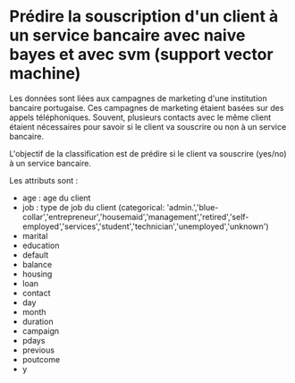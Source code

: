 # Prédire la souscription d'un client à un service bancaire avec naive bayes et avec svm (support vector machine)
Les données sont liées aux campagnes de marketing d'une institution bancaire portugaise. Ces campagnes de marketing étaient basées sur des appels téléphoniques. Souvent, plusieurs contacts avec le même client étaient nécessaires pour savoir si le client va souscrire ou non à un service bancaire. 

L'objectif de la classification est de prédire si le client va souscrire (yes/no) à un service bancaire.

Les attributs sont :

- age : age du client 
- job : type de job du client (categorical: 'admin.','blue-collar','entrepreneur','housemaid','management','retired','self-employed','services','student','technician','unemployed','unknown')
- marital
- education
- default
- balance
- housing  
- loan
- contact 
- day    
- month
- duration
- campaign
- pdays 
- previous
- poutcome
- y
